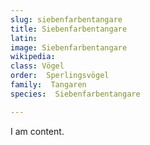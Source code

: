 ```yaml
---
slug: siebenfarbentangare
title: Siebenfarbentangare
latin:
image: Siebenfarbentangare
wikipedia: 
class: Vögel
order:  Sperlingsvögel
family:  Tangaren
species:  Siebenfarbentangare

---
```


I am content.
